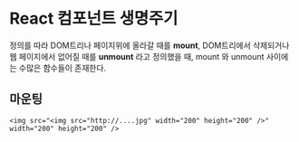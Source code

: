 # React 컴포넌트 생명주기

정의를 따라 DOM트리나 페이지위에 올라갈 때를 **mount**, DOM트리에서 삭제되거나 웹 페이지에서 없어질 때를 **unmount** 라고 정의했을 때, mount 와 unmount 사이에는 수많은 함수들이 존재한다.



## 마운팅

```
<img src="<img src="http://....jpg" width="200" height="200" />" width="200" height="200" />
```

